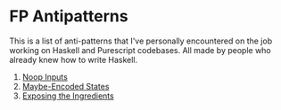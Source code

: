 
# FP Antipatterns

This is a list of anti-patterns that I've personally encountered on the job working on Haskell and Purescript codebases.
All made by people who already knew how to write Haskell.

1. [Noop Inputs](./patterns/noop-inputs.md)
2. [Maybe-Encoded States](./patterns/maybe-encoded-states.md)
3. [Exposing the Ingredients](./patterns/exposing-the-ingredients.md)

